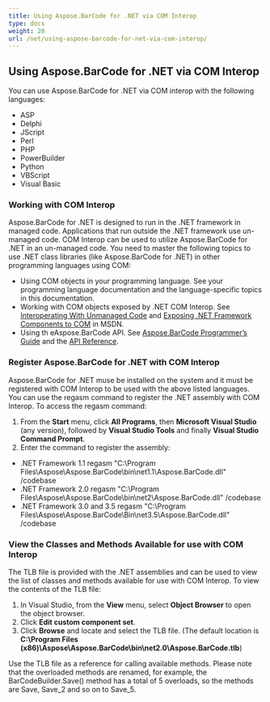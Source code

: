 ```yaml
---
title: Using Aspose.BarCode for .NET via COM Interop
type: docs
weight: 20
url: /net/using-aspose-barcode-for-net-via-com-interop/
---
```


## **Using Aspose.BarCode for .NET via COM Interop**
You can use Aspose.BarCode for .NET via COM interop with the following languages:

- ASP
- Delphi
- JScript
- Perl
- PHP
- PowerBuilder
- Python
- VBScript
- Visual Basic
### **Working with COM Interop**
Aspose.BarCode for .NET is designed to run in the .NET framework in managed code. Applications that run outside the .NET framework use un-managed code. COM Interop can be used to utilize Aspose.BarCode for .NET in an un-managed code. You need to master the following topics to use .NET class libraries (like Aspose.BarCode for .NET) in other programming languages using COM:

- Using COM objects in your programming language. See your programming language documentation and the language-specific topics in this documentation.
- Working with COM objects exposed by .NET COM Interop. See [Interoperating With Unmanaged Code](http://msdn.microsoft.com/en-us/library/sd10k43k.aspx) and [Exposing .NET Framework Components to COM](http://msdn.microsoft.com/en-us/library/zsfww439%28v=vs.110%29.aspx) in MSDN.
- Using th eAspose.BarCode API. See [Aspose.BarCode Programmer’s Guide](http://www.aspose.com/docs/display/barcodenet/Developer+Guide) and the [API Reference](http://www.aspose.com/docs/display/barcodenet/Aspose.BarCode+for+.NET+API+Reference).
### **Register Aspose.BarCode for .NET with COM Interop**
Aspose.BarCode for .NET muse be installed on the system and it must be registered with COM Interop to be used with the above listed languages. You can use the regasm command to register the .NET assembly with COM Interop. To access the regasm command:

1. From the **Start** menu, click **All Programs**, then **Microsoft Visual Studio** (any version), followed by **Visual Studio Tools** and finally **Visual Studio Command Prompt**.
1. Enter the command to register the assembly:
- .NET Framework 1.1
  regasm "C:\Program Files\Aspose\Aspose.BarCode\bin\net1.1\Aspose.BarCode.dll" /codebase
- .NET Framework 2.0
  regasm "C:\Program Files\Aspose\Aspose.BarCode\bin\net2\Aspose.BarCode.dll" /codebase
- .NET Framework 3.0 and 3.5
  regasm "C:\Program Files\Aspose\Aspose.BarCode\Bin\net3.5\Aspose.BarCode.dll" /codebase
### **View the Classes and Methods Available for use with COM Interop**
The TLB file is provided with the .NET assemblies and can be used to view the list of classes and methods available for use with COM Interop. To view the contents of the TLB file:

1. In Visual Studio, from the **View** menu, select **Object Browser** to open the object browser.
1. Click **Edit custom component set**.
1. Click **Browse** and locate and select the TLB file.
   (The default location is **C:\Program Files (x86)\Aspose\Aspose.BarCode\bin\net2.0\Aspose.BarCode.tlb**)

Use the TLB file as a reference for calling available methods. Please note that the overloaded methods are renamed, for example, the BarCodeBuilder.Save() method has a total of 5 overloads, so the methods are Save, Save_2 and so on to Save_5.
